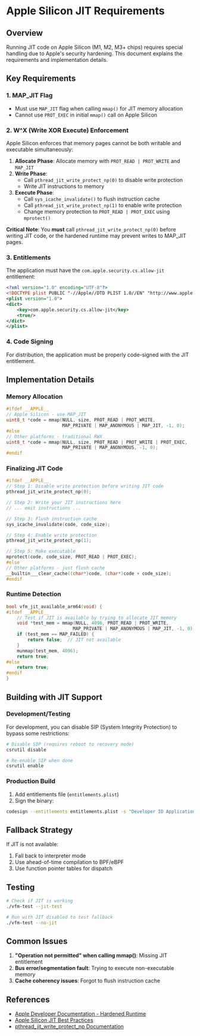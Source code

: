 # Apple Silicon JIT Requirements

## Overview
Running JIT code on Apple Silicon (M1, M2, M3+ chips) requires special handling due to Apple's security hardening. This document explains the requirements and implementation details.

## Key Requirements

### 1. MAP_JIT Flag
- Must use `MAP_JIT` flag when calling `mmap()` for JIT memory allocation
- Cannot use `PROT_EXEC` in initial `mmap()` call on Apple Silicon

### 2. W^X (Write XOR Execute) Enforcement
Apple Silicon enforces that memory pages cannot be both writable and executable simultaneously:

1. **Allocate Phase**: Allocate memory with `PROT_READ | PROT_WRITE` and `MAP_JIT`
2. **Write Phase**: 
   - Call `pthread_jit_write_protect_np(0)` to disable write protection
   - Write JIT instructions to memory
3. **Execute Phase**: 
   - Call `sys_icache_invalidate()` to flush instruction cache
   - Call `pthread_jit_write_protect_np(1)` to enable write protection
   - Change memory protection to `PROT_READ | PROT_EXEC` using `mprotect()`

**Critical Note**: You **must** call `pthread_jit_write_protect_np(0)` before writing JIT code, or the hardened runtime may prevent writes to MAP_JIT pages.

### 3. Entitlements
The application must have the `com.apple.security.cs.allow-jit` entitlement:

```xml
<?xml version="1.0" encoding="UTF-8"?>
<!DOCTYPE plist PUBLIC "-//Apple//DTD PLIST 1.0//EN" "http://www.apple.com/DTDs/PropertyList-1.0.dtd">
<plist version="1.0">
<dict>
    <key>com.apple.security.cs.allow-jit</key>
    <true/>
</dict>
</plist>
```

### 4. Code Signing
For distribution, the application must be properly code-signed with the JIT entitlement.

## Implementation Details

### Memory Allocation
```c
#ifdef __APPLE__
// Apple Silicon - use MAP_JIT
uint8_t *code = mmap(NULL, size, PROT_READ | PROT_WRITE, 
                     MAP_PRIVATE | MAP_ANONYMOUS | MAP_JIT, -1, 0);
#else
// Other platforms - traditional RWX
uint8_t *code = mmap(NULL, size, PROT_READ | PROT_WRITE | PROT_EXEC,
                     MAP_PRIVATE | MAP_ANONYMOUS, -1, 0);
#endif
```

### Finalizing JIT Code
```c
#ifdef __APPLE__
// Step 1: Disable write protection before writing JIT code
pthread_jit_write_protect_np(0);

// Step 2: Write your JIT instructions here
// ... emit instructions ...

// Step 3: Flush instruction cache
sys_icache_invalidate(code, code_size);

// Step 4: Enable write protection
pthread_jit_write_protect_np(1);

// Step 5: Make executable
mprotect(code, code_size, PROT_READ | PROT_EXEC);
#else
// Other platforms - just flush cache
__builtin___clear_cache((char*)code, (char*)code + code_size);
#endif
```

### Runtime Detection
```c
bool vfm_jit_available_arm64(void) {
#ifdef __APPLE__
    // Test if JIT is available by trying to allocate JIT memory
    void *test_mem = mmap(NULL, 4096, PROT_READ | PROT_WRITE, 
                         MAP_PRIVATE | MAP_ANONYMOUS | MAP_JIT, -1, 0);
    if (test_mem == MAP_FAILED) {
        return false;  // JIT not available
    }
    munmap(test_mem, 4096);
    return true;
#else
    return true;
#endif
}
```

## Building with JIT Support

### Development/Testing
For development, you can disable SIP (System Integrity Protection) to bypass some restrictions:
```bash
# Disable SIP (requires reboot to recovery mode)
csrutil disable

# Re-enable SIP when done
csrutil enable
```

### Production Build
1. Add entitlements file (`entitlements.plist`)
2. Sign the binary:
```bash
codesign --entitlements entitlements.plist -s "Developer ID Application" your_app
```

## Fallback Strategy
If JIT is not available:
1. Fall back to interpreter mode
2. Use ahead-of-time compilation to BPF/eBPF
3. Use function pointer tables for dispatch

## Testing
```bash
# Check if JIT is working
./vfm-test --jit-test

# Run with JIT disabled to test fallback
./vfm-test --no-jit
```

## Common Issues

1. **"Operation not permitted" when calling mmap()**: Missing JIT entitlement
2. **Bus error/segmentation fault**: Trying to execute non-executable memory
3. **Cache coherency issues**: Forgot to flush instruction cache

## References
- [Apple Developer Documentation - Hardened Runtime](https://developer.apple.com/documentation/security/hardened_runtime)
- [Apple Silicon JIT Best Practices](https://developer.apple.com/forums/thread/678609)
- [pthread_jit_write_protect_np Documentation](https://developer.apple.com/documentation/kernel/1643512-pthread_jit_write_protect_np)
